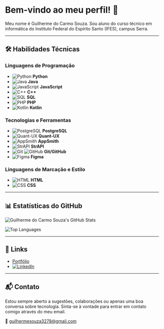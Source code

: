 # Bem-vindo ao meu perfil! 👋

Meu nome é Guilherme do Carmo Souza. Sou aluno do curso técnico em informática do Instituto Federal do Espírito Santo (IFES), campus Serra.

---

## 🛠 Habilidades Técnicas

### Linguagens de Programação
- ![Python](https://img.shields.io/badge/-Python-3776AB?style=flat&logo=python&logoColor=white) **Python**
- ![Java](https://img.shields.io/badge/-Java-007396?style=flat&logo=java&logoColor=white) **Java**
- ![JavaScript](https://img.shields.io/badge/-JavaScript-F7DF1E?style=flat&logo=javascript&logoColor=white) **JavaScript**
- ![C++](https://img.shields.io/badge/-C++-00599C?style=flat&logo=c%2B%2B&logoColor=white) **C++**
- ![SQL](https://img.shields.io/badge/-SQL-4479A1?style=flat&logo=postgresql&logoColor=white) **SQL**
- ![PHP](https://img.shields.io/badge/-PHP-777BB4?style=flat&logo=php&logoColor=white) **PHP**
- ![Kotlin](https://img.shields.io/badge/-Kotlin-0095D5?style=flat&logo=kotlin&logoColor=white) **Kotlin**

### Tecnologias e Ferramentas
- ![PostgreSQL](https://img.shields.io/badge/-PostgreSQL-336791?style=flat&logo=postgresql&logoColor=white) **PostgreSQL**
- ![Quant-UX](https://img.shields.io/badge/-Quant--UX-5C67D2?style=flat&logoColor=white) **Quant-UX**
- ![AppSmith](https://img.shields.io/badge/-AppSmith-4099DA?style=flat&logoColor=white) **AppSmith**
- ![StrAPI](https://img.shields.io/badge/-StrAPI-2F2E8B?style=flat&logo=strapi&logoColor=white) **StrAPI**
- ![Git](https://img.shields.io/badge/-Git-F05032?style=flat&logo=git&logoColor=white) ![GitHub](https://img.shields.io/badge/-GitHub-181717?style=flat&logo=github&logoColor=white) **Git/GitHub**
- ![Figma](https://img.shields.io/badge/-Figma-F24E1E?style=flat&logo=figma&logoColor=white) **Figma**

### Linguagens de Marcação e Estilo
- ![HTML](https://img.shields.io/badge/-HTML5-E34F26?style=flat&logo=html5&logoColor=white) **HTML**
- ![CSS](https://img.shields.io/badge/-CSS3-1572B6?style=flat&logo=css3&logoColor=white) **CSS**

---

## 📊 Estatísticas do GitHub

![Guilherme do Carmo Souza's GitHub Stats](https://github-readme-stats.vercel.app/api?username=ilhe8l&show_icons=true&theme=dark)

![Top Languages](https://github-readme-stats.vercel.app/api/top-langs/?username=ilhe8l&layout=compact&theme=dark)

---

## 🔗 Links

- [Portfólio](#)
- [![LinkedIn](https://img.shields.io/badge/LinkedIn-0077B5?style=flat&logo=linkedin&logoColor=white)](#)

---

## 📬 Contato

Estou sempre aberto a sugestões, colaborações ou apenas uma boa conversa sobre tecnologia. Sinta-se à vontade para entrar em contato comigo através do meu email.

📧 [guilhermesouza3278@gmail.com](mailto:guilhermesouza3278@gmail.com)
